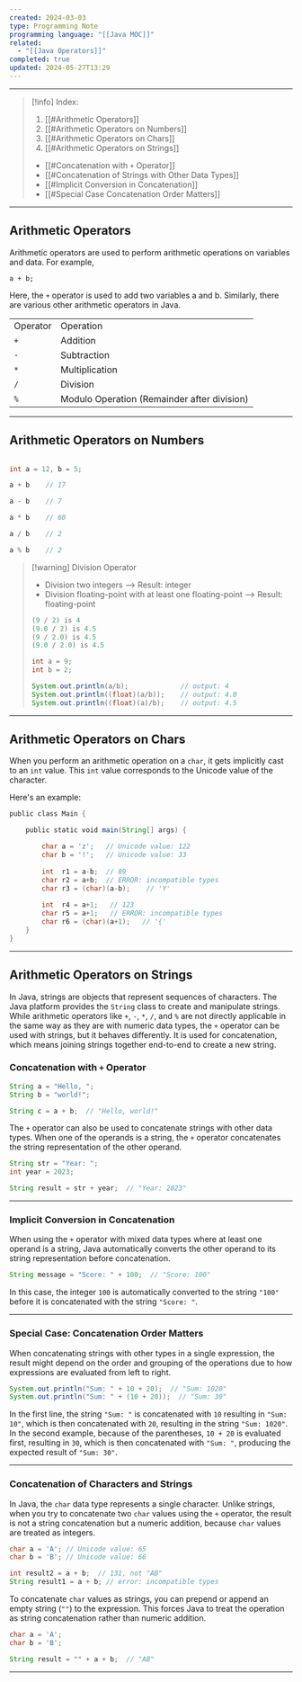 ```yaml
---
created: 2024-03-03
type: Programming Note
programming language: "[[Java MOC]]"
related:
  - "[[Java Operators]]"
completed: true
updated: 2024-05-27T13:29
---
```

---
>[!info] Index:
>1. [[#Arithmetic Operators]]
>2. [[#Arithmetic Operators on Numbers]]
>3. [[#Arithmetic Operators on Chars]]
>4. [[#Arithmetic Operators on Strings]]
>	- [[#Concatenation with `+` Operator]]
>	- [[#Concatenation of Strings with Other Data Types]]
>	- [[#Implicit Conversion in Concatenation]]
>	- [[#Special Case Concatenation Order Matters]]

---
## Arithmetic Operators

Arithmetic operators are used to perform arithmetic operations on variables and data. For example,

```
a + b;
```

Here, the `+` operator is used to add two variables a and b. Similarly, there are various other arithmetic operators in Java.

|   |   |
|---|---|
|Operator|Operation|
|`+`|Addition|
|`-`|Subtraction|
|`*`|Multiplication|
|`/`|Division|
|`%`|Modulo Operation (Remainder after division)|

---
## Arithmetic Operators on Numbers

```java

int a = 12, b = 5;

a + b    // 17

a - b    // 7

a * b    // 60

a / b    // 2 

a % b    // 2
```

>[!warning] Division Operator
>- Division two integers --> Result: integer
>- Division floating-point with at least one floating-point  --> Result: floating-point
>
>```java
>(9 / 2) is 4
>(9.0 / 2) is 4.5
>(9 / 2.0) is 4.5
>(9.0 / 2.0) is 4.5
>```
>
>```java
>int a = 9;
>int b = 2;
>
> System.out.println(a/b);             // output: 4
> System.out.println((float)(a/b));    // output: 4.0
> System.out.println((float)(a)/b);    // output: 4.5
>```
 
---
## Arithmetic Operators on Chars

When you perform an arithmetic operation on a `char`, it gets implicitly cast to an `int` value. This `int` value corresponds to the Unicode value of the character.

Here's an example:
```java
public class Main {

    public static void main(String[] args) {

		char a = 'z';   // Unicode value: 122
        char b = '!';   // Unicode value: 33
    
        int  r1 = a-b;  // 89
        char r2 = a+b;  // ERROR: incompatible types
        char r3 = (char)(a-b);    // 'Y'
        
        int  r4 = a+1;   // 123
        char r5 = a+1;   // ERROR: incompatible types
        char r6 = (char)(a+1);   // '{'
    }
}
```

---
## Arithmetic Operators on Strings

In Java, strings are objects that represent sequences of characters. The Java platform provides the `String` class to create and manipulate strings. While arithmetic operators like `+`, `-`, `*`, `/`, and `%` are not directly applicable in the same way as they are with numeric data types, the `+` operator can be used with strings, but it behaves differently. It is used for concatenation, which means joining strings together end-to-end to create a new string.

### Concatenation with `+` Operator

```java
String a = "Hello, ";
String b = "world!";

String c = a + b;  // "Hello, world!"
```

The `+` operator can also be used to concatenate strings with other data types. When one of the operands is a string, the `+` operator concatenates the string representation of the other operand.

```java
String str = "Year: ";
int year = 2023;

String result = str + year;  // "Year: 2023"
```

---
### Implicit Conversion in Concatenation

When using the `+` operator with mixed data types where at least one operand is a string, Java automatically converts the other operand to its string representation before concatenation.

```java
String message = "Score: " + 100;  // "Score: 100"
```

In this case, the integer `100` is automatically converted to the string `"100"` before it is concatenated with the string `"Score: "`.

---
### Special Case: Concatenation Order Matters

When concatenating strings with other types in a single expression, the result might depend on the order and grouping of the operations due to how expressions are evaluated from left to right.

```java
System.out.println("Sum: " + 10 + 20);  // "Sum: 1020"
System.out.println("Sum: " + (10 + 20));  // "Sum: 30"
```

In the first line, the string `"Sum: "` is concatenated with `10` resulting in `"Sum: 10"`, which is then concatenated with `20`, resulting in the string `"Sum: 1020"`. In the second example, because of the parentheses, `10 + 20` is evaluated first, resulting in `30`, which is then concatenated with `"Sum: "`, producing the expected result of `"Sum: 30"`.


---
### Concatenation of Characters and Strings

In Java, the `char` data type represents a single character. Unlike strings, when you try to concatenate two `char` values using the `+` operator, the result is not a string concatenation but a numeric addition, because `char` values are treated as integers. 

```java
char a = 'A'; // Unicode value: 65
char b = 'B'; // Unicode value: 66

int result2 = a + b;  // 131, not "AB"
String result1 = a + b; // error: incompatible types

```

To concatenate `char` values as strings, you can prepend or append an empty string (`""`) to the expression. This forces Java to treat the operation as string concatenation rather than numeric addition.

```java
char a = 'A';
char b = 'B';

String result = "" + a + b;  // "AB"
```

---
